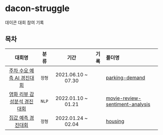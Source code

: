 # dacon-struggle
데이콘 대회 참여 기록

## 목차
| 대회명 | 분류 | 기간 | 기록 | 폴더명 |
|:-:|:-:|:-:|:-:|:-|
| [주차 수요 예측 AI 경진대회](https://dacon.io/competitions/official/235745/overview/description) | `정형` | 2021.06.10 ~ 07.30 | | [parking-demand](https://github.com/dddonghwa/dacon-struggle/tree/main/parking-demand)|
| [영화 리뷰 감성분석 경진대회](https://dacon.io/competitions/official/235864/overview/description) | `NLP` | 2022.01.10 ~ 01.21 | | [movie-review-sentiment-analysis](https://github.com/dddonghwa/dacon-struggle/tree/main/movie-review-sentiment-analysis)|
| [집값 예측 경진대회](https://dacon.io/competitions/official/235869/overview/description) | `정형` |  2022.01.24 ~ 02.04 | | [housing]() | 
